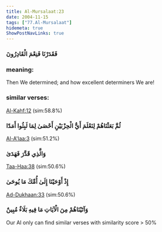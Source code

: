```yaml
---
title: Al-Mursalaat:23
date: 2004-11-15
tags: ["77.Al-Mursalaat"]
hidemeta: true 
ShowPostNavLinks: true 
---
```

### فَقَدَرْنَا فَنِعْمَ الْقَادِرُونَ
### meaning: 
Then We determined; and how excellent determiners We are!
### similar verses: 

[Al-Kahf:12](/18/12) (sim:58.8%)

### ثُمَّ بَعَثْنَاهُمْ لِنَعْلَمَ أَيُّ الْحِزْبَيْنِ أَحْصَىٰ لِمَا لَبِثُوا أَمَدًا

[Al-A'laa:3](/87/3) (sim:51.2%)

### وَالَّذِي قَدَّرَ فَهَدَىٰ

[Taa-Haa:38](/20/38) (sim:50.6%)

### إِذْ أَوْحَيْنَا إِلَىٰ أُمِّكَ مَا يُوحَىٰ

[Ad-Dukhaan:33](/44/33) (sim:50.6%)

### وَآتَيْنَاهُمْ مِنَ الْآيَاتِ مَا فِيهِ بَلَاءٌ مُبِينٌ

Our AI only can find similar verses with similarity score > 50% 
